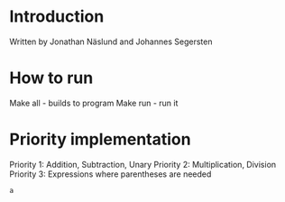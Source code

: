 # Introduction
Written by Jonathan Näslund and Johannes Segersten

# How to run
Make all - builds to program
Make run - run it

# Priority implementation
Priority 1: Addition, Subtraction, Unary
Priority 2: Multiplication, Division
Priority 3: Expressions where parentheses are needed

    a